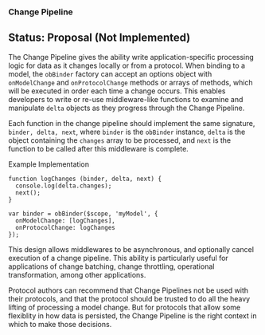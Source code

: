 ### Change Pipeline

## Status: Proposal (Not Implemented)

The Change Pipeline gives the ability write application-specific
processing logic for data as it changes locally or from a protocol.
When binding to a model, the `obBinder` factory can accept an options
object with `onModelChange` and `onProtocolChange` methods or arrays
of methods, which will be executed in order each time a change occurs.
This enables developers to write or re-use middleware-like functions
to examine and manipulate `delta` objects as they progress through the Change Pipeline.

Each function in the change pipeline should implement the same signature,
`binder, delta, next`, where `binder` is the `obBinder` instance,
`delta` is the object containing the `changes` array to be processed,
and `next` is the function to be called after this middleware is complete.

Example Implementation

```
function logChanges (binder, delta, next) {
  console.log(delta.changes);
  next();
}

var binder = obBinder($scope, 'myModel', {
  onModelChange: [logChanges],
  onProtocolChange: logChanges
});
```

This design allows middlewares to be asynchronous,
and optionally cancel execution of a change pipeline.
This ability is particularly useful for applications of change batching,
change throttling, operational transformation, among other applications.

Protocol authors can recommend that Change Pipelines not be used with their protocols,
and that the protocol should be trusted to do all the heavy lifting of processing a model change.
But for protocols that allow some flexiblity in how data is persisted,
the Change Pipeline is the right context in which to make those decisions.
